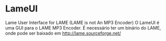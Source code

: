 # LameUI
Lame User Interface for LAME (LAME is not An MP3 Encoder)
O LameUI é uma GUI para o LAME MP3 Encoder.
É necessário ter um binário do LAME, onde pode ser baixado em http://lame.sourceforge.net/
